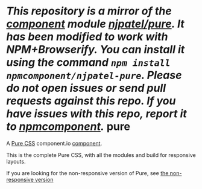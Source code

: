 *This repository is a mirror of the [component](http://component.io) module [njpatel/pure](http://github.com/njpatel/pure). It has been modified to work with NPM+Browserify. You can install it using the command `npm install npmcomponent/njpatel-pure`. Please do not open issues or send pull requests against this repo. If you have issues with this repo, report it to [npmcomponent](https://github.com/airportyh/npmcomponent).*
pure
====

A [Pure CSS](http://purecss.io) component.io [component](https://github.com/component/component).

This is the complete Pure CSS, with all the modules and build for responsive layouts.

If you are looking for the non-responsive version of Pure, see [the non-responsive version](https://github.com/njpatel/pure-nr)
